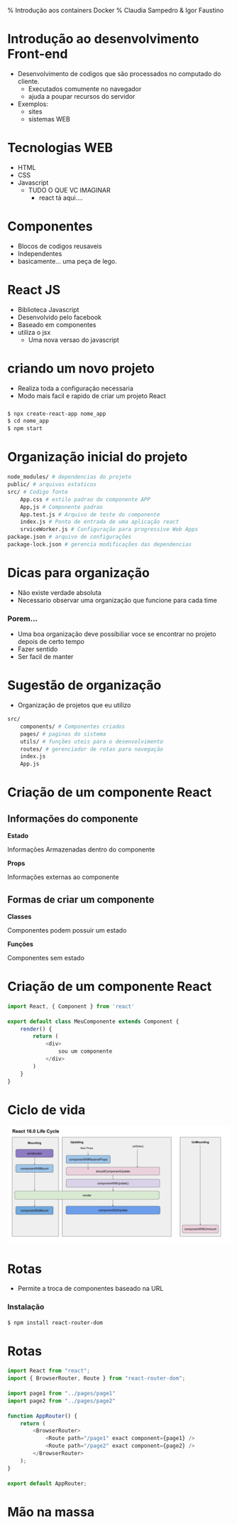 % Introdução aos containers Docker 
% Claudia Sampedro & Igor Faustino

# Introdução ao desenvolvimento Front-end

- Desenvolvimento de codigos que são processados no computado do cliente.
    - Executados comumente no navegador
    - ajuda a poupar recursos do servidor
- Exemplos:
    - sites
    - sistemas WEB

# Tecnologias WEB

- HTML
- CSS
- Javascript
    - TUDO O QUE VC IMAGINAR
        - react tá aqui....

# Componentes

- Blocos de codigos reusaveis
- Independentes
- basicamente... uma peça de lego.

# React JS

- Biblioteca Javascript
- Desenvolvido pelo facebook
- Baseado em componentes
- utiliza o jsx
    - Uma nova versao do javascript

# criando um novo projeto

- Realiza toda a configuração necessaria
- Modo mais facil e rapido de criar um projeto React

###
``` bash
$ npx create-react-app nome_app
$ cd nome_app
$ npm start
```

# Organização inicial do projeto

``` bash
node_modules/ # dependencias do projeto
public/ # arquivos estaticos
src/ # Codigo fonte
    App.css # estilo padrao do componente APP
    App,js # Componente padrao
    App.test.js # Arquivo de teste do componente
    index.js # Ponto de entrada de uma aplicação react
    srviceWorker.js # Configuração para progressive Web Apps
package.json # arquivo de configurações
package-lock.json # gerencia modificações das dependencias
```

# Dicas para organização

- Não existe verdade absoluta
- Necessario observar uma organização que funcione para cada time

### Porem...
- Uma boa organização deve possibiliar voce se encontrar no projeto depois de certo tempo
- Fazer sentido
- Ser facil de manter

# Sugestão de organização

- Organização de projetos que eu utilizo

``` bash
src/
    components/ # Componentes criados
    pages/ # paginas do sistema
    utils/ # funções uteis para o desenvolvimento
    routes/ # gerenciador de rotas para navegação
    index.js
    App.js
```

# Criação de um componente React

## Informações do componente

**Estado**

Informações Armazenadas dentro do componente

**Props**

Informações externas ao componente

## Formas de criar um componente

**Classes**

Componentes podem possuir um estado

**Funções**

Componentes sem estado

# Criação de um componente React

```js
import React, { Component } from 'react'

export default class MeuComponente extends Component {
    render() {
        return (
            <div>
                sou um componente
            </div>
        )
    }
}
```

# Ciclo de vida

![React Ciclo de vida](./lifecycle.jpeg)

# Rotas

- Permite a troca de componentes baseado na URL

### Instalação
``` bash
$ npm install react-router-dom
```

# Rotas

``` js
import React from "react";
import { BrowserRouter, Route } from "react-router-dom";

import page1 from "../pages/page1"
import page2 from "../pages/page2"

function AppRouter() {
    return (
        <BrowserRouter>
            <Route path="/page1" exact component={page1} />
            <Route path="/page2" exact component={page2} />
        </BrowserRouter>
    );
}

export default AppRouter;
```

# Mão na massa

